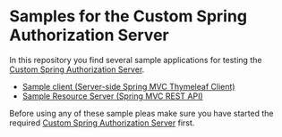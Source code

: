 # Samples for the Custom Spring Authorization Server

In this repository you find several sample applications for testing the [Custom Spring Authorization Server](https://github.com/andifalk/custom-spring-authorization-server).

* [Sample client (Server-side Spring MVC Thymeleaf Client)](demo-spring-mvc-client/README.md) 
* [Sample Resource Server (Spring MVC REST API)](demo-resource-server/README.md)

Before using any of these sample pleas make sure you have started the required [Custom Spring Authorization Server](https://github.com/andifalk/custom-spring-authorization-server) first.
